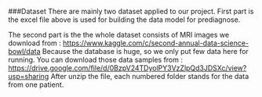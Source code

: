 ###Dataset
 There are mainly two dataset applied to our project.
 First part is the excel file above is used for building the data model for prediagnose. 

 The second part is the the whole dataset consists of MRI images we download from : https://www.kaggle.com/c/second-annual-data-science-bowl/data
 Because the database is huge, so we only put few data here for running. 
 You can download those data samples from : https://drive.google.com/file/d/0BzpV24TDyolPY3VzZlpQd3JDSXc/view?usp=sharing
 After unzip the file, each numbered folder stands for the data from one patient. 
